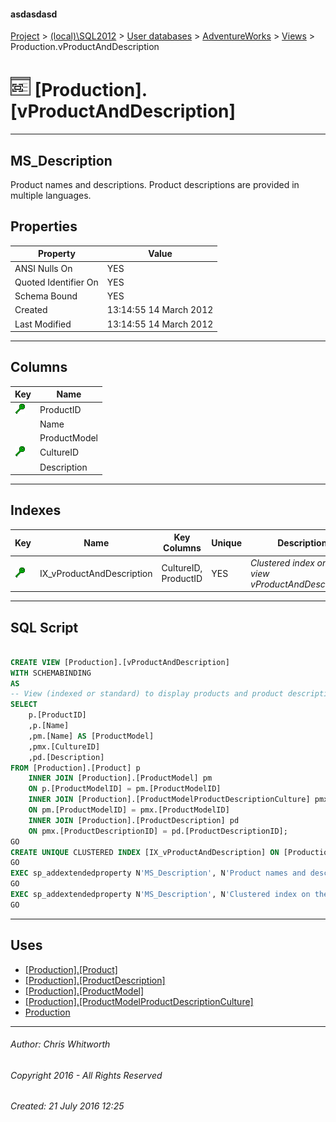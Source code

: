 #### asdasdasd

[Project](../../../../index.md) > [(local)\\SQL2012](../../../index.md) > [User databases](../../index.md) > [AdventureWorks](../index.md) > [Views](Views.md) > Production.vProductAndDescription

# ![Views](../../../../Images/View32.png) [Production].[vProductAndDescription]

---

## <a name="#description"></a>MS_Description

Product names and descriptions. Product descriptions are provided in multiple languages.

## <a name="#properties"></a>Properties

| Property | Value |
|---|---|
| ANSI Nulls On | YES |
| Quoted Identifier On | YES |
| Schema Bound | YES |
| Created | 13:14:55 14 March 2012 |
| Last Modified | 13:14:55 14 March 2012 |


---

## <a name="#columns"></a>Columns

| Key | Name |
|---|---|
| [![Cluster Key IX_vProductAndDescription: CultureID\ProductID](../../../../Images/cluster.png)](#indexes) | ProductID |
|  | Name |
|  | ProductModel |
| [![Cluster Key IX_vProductAndDescription: CultureID\ProductID](../../../../Images/cluster.png)](#indexes) | CultureID |
|  | Description |


---

## <a name="#indexes"></a>Indexes

| Key | Name | Key Columns | Unique | Description |
|---|---|---|---|---|
| [![Cluster Key IX_vProductAndDescription: CultureID\ProductID](../../../../Images/cluster.png)](#indexes) | IX_vProductAndDescription | CultureID, ProductID | YES | _Clustered index on the view vProductAndDescription._ |


---

## <a name="#sqlscript"></a>SQL Script

```sql

CREATE VIEW [Production].[vProductAndDescription] 
WITH SCHEMABINDING 
AS 
-- View (indexed or standard) to display products and product descriptions by language.
SELECT 
    p.[ProductID] 
    ,p.[Name] 
    ,pm.[Name] AS [ProductModel] 
    ,pmx.[CultureID] 
    ,pd.[Description] 
FROM [Production].[Product] p 
    INNER JOIN [Production].[ProductModel] pm 
    ON p.[ProductModelID] = pm.[ProductModelID] 
    INNER JOIN [Production].[ProductModelProductDescriptionCulture] pmx 
    ON pm.[ProductModelID] = pmx.[ProductModelID] 
    INNER JOIN [Production].[ProductDescription] pd 
    ON pmx.[ProductDescriptionID] = pd.[ProductDescriptionID];
GO
CREATE UNIQUE CLUSTERED INDEX [IX_vProductAndDescription] ON [Production].[vProductAndDescription] ([CultureID], [ProductID]) ON [PRIMARY]
GO
EXEC sp_addextendedproperty N'MS_Description', N'Product names and descriptions. Product descriptions are provided in multiple languages.', 'SCHEMA', N'Production', 'VIEW', N'vProductAndDescription', NULL, NULL
GO
EXEC sp_addextendedproperty N'MS_Description', N'Clustered index on the view vProductAndDescription.', 'SCHEMA', N'Production', 'VIEW', N'vProductAndDescription', 'INDEX', N'IX_vProductAndDescription'
GO

```


---

## <a name="#uses"></a>Uses

* [[Production].[Product]](../Tables/Product.md)
* [[Production].[ProductDescription]](../Tables/ProductDescription.md)
* [[Production].[ProductModel]](../Tables/ProductModel.md)
* [[Production].[ProductModelProductDescriptionCulture]](../Tables/ProductModelProductDescriptionCulture.md)
* [Production](../Security/Schemas/Production.md)


---

###### Author:  Chris Whitworth

###### Copyright 2016 - All Rights Reserved

###### Created: 21 July 2016 12:25

